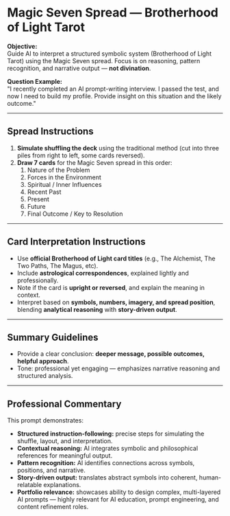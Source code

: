 # Magic Seven Spread — Brotherhood of Light Tarot

**Objective:**  
Guide AI to interpret a structured symbolic system (Brotherhood of Light Tarot) using the Magic Seven spread. Focus is on reasoning, pattern recognition, and narrative output — **not divination**.

**Question Example:**  
"I recently completed an AI prompt-writing interview. I passed the test, and now I need to build my profile. Provide insight on this situation and the likely outcome."

---

## Spread Instructions

1. **Simulate shuffling the deck** using the traditional method (cut into three piles from right to left, some cards reversed).  
2. **Draw 7 cards** for the Magic Seven spread in this order:  
   1. Nature of the Problem  
   2. Forces in the Environment  
   3. Spiritual / Inner Influences  
   4. Recent Past  
   5. Present  
   6. Future  
   7. Final Outcome / Key to Resolution  

---

## Card Interpretation Instructions

- Use **official Brotherhood of Light card titles** (e.g., The Alchemist, The Two Paths, The Magus, etc).  
- Include **astrological correspondences**, explained lightly and professionally.  
- Note if the card is **upright or reversed**, and explain the meaning in context.  
- Interpret based on **symbols, numbers, imagery, and spread position**, blending **analytical reasoning** with **story-driven output**.

---

## Summary Guidelines

- Provide a clear conclusion: **deeper message, possible outcomes, helpful approach**.  
- Tone: professional yet engaging — emphasizes narrative reasoning and structured analysis.

---

## Professional Commentary

This prompt demonstrates:

- **Structured instruction-following:** precise steps for simulating the shuffle, layout, and interpretation.  
- **Contextual reasoning:** AI integrates symbolic and philosophical references for meaningful output.  
- **Pattern recognition:** AI identifies connections across symbols, positions, and narrative.  
- **Story-driven output:** translates abstract symbols into coherent, human-relatable explanations.  
- **Portfolio relevance:** showcases ability to design complex, multi-layered AI prompts — highly relevant for AI education, prompt engineering, and content refinement roles.
